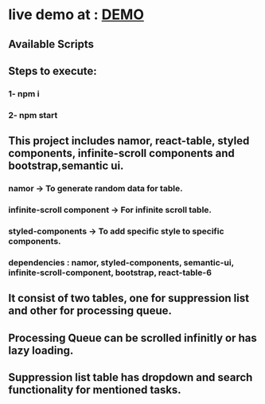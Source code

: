 # live demo at : [DEMO](http://smarte.surge.sh/)

## Available Scripts


## Steps to execute:
### 1- npm i
### 2- npm start


## This project includes namor, react-table, styled components, infinite-scroll components and bootstrap,semantic ui.
### namor -> To generate random data for table.
### infinite-scroll component -> For infinite scroll table.
### styled-components -> To add specific style to specific components.

### dependencies : namor, styled-components, semantic-ui, infinite-scroll-component, bootstrap, react-table-6


## It consist of two tables, one for suppression list and other for processing queue. 
## Processing Queue can be scrolled infinitly or has lazy loading. 
## Suppression list table has dropdown and search functionality for mentioned tasks.
